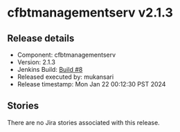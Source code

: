 # cfbtmanagementserv v2.1.3

## Release details

* Component: cfbtmanagementserv
* Version: 2.1.3
* Jenkins Build: [Build #8](https://ciaas.dev51.cbf.dev.paypalinc.com/paypal-pipelines-ci/job/SiteReliability-R/job/cfbtmanagementserv/job/cfbtmanagementserv-release/8/)
* Released executed by: mukansari
* Release timestamp: Mon Jan 22 00:12:30 PST 2024

## Stories


There are no Jira stories associated with this release.
